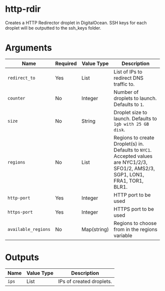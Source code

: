 # http-rdir

Creates a HTTP Redirector droplet in DigitalOcean. SSH keys for each droplet will be outputted to the ssh_keys folder.

# Arguments

| Name                      | Required | Value Type | Description
|---------------------------| -------- | ---------- | -----------
|`redirect_to`              | Yes      | List       | List of IPs to redirect DNS traffic to.
|`counter`                  | No       | Integer    | Number of droplets to launch. Defaults to `1`.
|`size`                     | No       | String     | Droplet size to launch. Defaults to `1gb with 25 GB disk`.
|`regions`                  | No       | List       | Regions to create Droplet(s) in. Defaults to `NYC1`. Accepted values are NYC1/2/3, SFO1/2, AMS2/3, SGP1, LON1, FRA1, TOR1, BLR1.
|`http-port`                | Yes      | Integer    | HTTP port to be used
|`https-port`               | Yes      | Integer    | HTTPS port to be used
|`available_regions`        | No       | Map(string)| Regions to choose from in the regions variable

# Outputs

| Name                      | Value Type | Description
|---------------------------| ---------- | -----------
|`ips`                      | List       | IPs of created droplets.